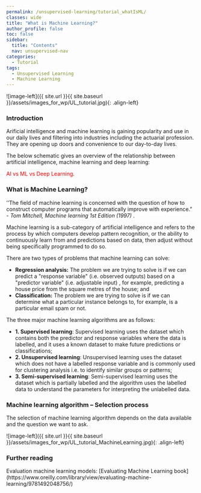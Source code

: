 ```yaml
---
permalink: /unsupervised-learning/tutorial_whatIsML/
classes: wide
title: "What is Machine Learning?"
author_profile: false
toc: false
sidebar:
  title: "Contents"
  nav: unsupervised-nav
categories:
  - Tutorial
tags:
  - Unsupervised Learning
  - Machine Learning
---
```



![image-left]({{ site.url }}{{ site.baseurl }}/assets/images_for_wp/UL_tutorial.jpg){: .align-left}


<h3>Introduction</h3>
Arificial intelligence and machine learning is gaining popularity and use in our daily lives and filtering into industries including the actuarial profession.  They are opening up doors and convenience to our day-to-day lives.  

The below schematic gives an overview of the relationship between artificial intelligence, machine learning and deep learning:

<span style="color:red">AI vs ML vs Deep Learning</span>.

<h3>What is Machine Learning?</h3>

’’The field of machine learning is concerned with the question of how to construct computer programs that automatically improve with experience.” -  <i>Tom Mitchell, Machine learning 1st Edition (1997) </i>.

Machine learning is a sub-category of artificial intelligence and refers to the process by which computers develop pattern recognition, or the ability to continuously learn from and predictions based on data, then adjust without being specifically programmed to do so. 

There are two types of problems that machine learning can solve:
*	<b>Regression analysis:</b> The problem we are trying to solve is if we can predict a "response variable" (i.e. observed outputs) based on a "predictor variable" (i.e. adjustable input) , for example, predicting a house price from the square metres of the house; and 
*	<b>Classification:</b> The problem we are trying to solve is if we can determine what a particular instance belongs to, for example, is a particular email spam or not.

The three major machine learning algorithms are as follows:
*	<b>1. Supervised learning</b>: Supervised learning uses the dataset which contains both the predictor and response variables where the data is labelled, and it uses a known dataset to make future predictions or classifications;
*	<b>2. Unsupervised learning</b>: Unsupervised learning uses the dataset which does not have a labelled response variable and is commonly used for clustering analysis i.e. to identify similar groups or patterns;
*	<b>3. Semi-supervised learning</b>: Semi-supervised learning uses the dataset which is partially labelled and the algorithm uses the labelled data to understand the parameters for interpreting the unlabelled data.

<h3>Machine learning algorithm – Selection process</h3>
The selection of machine learning algorithm depends on the data available and the question we want to ask.

![image-left]({{ site.url }}{{ site.baseurl }}/assets/images_for_wp/UL_tutorial_MachineLearning.jpg){: .align-left}

<h3>Further reading </h3>
Evaluation machine learning models: [Evaluating Machine Learning book](https://www.oreilly.com/library/view/evaluating-machine-learning/9781492048756/)
